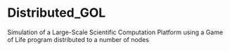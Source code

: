 # Distributed_GOL
Simulation of a Large-Scale Scientific Computation Platform using a Game of Life program distributed to a number of nodes
